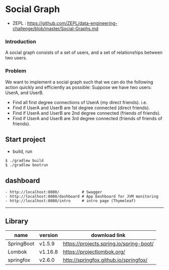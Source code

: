 # Social Graph
- ZEPL : https://github.com/ZEPL/data-engineering-challenge/blob/master/Social-Graphs.md
### Introduction
A social graph consists of a set of users, and a set of relationships between two users.
### Problem
We want to implement a social graph such that we can do the following action quickly and efficiently as possible:
Suppose we have two users: UserA, and UserB. 
- Find all first degree connections of UserA (my direct friends). i.e.
- Find if UserA and UserB are 1st degree connected (direct friends).
- Find if UserA and UserB are 2nd degree connected (friends of friends).
- Find if UserA and UserB are 3rd degree connected (friends of friends of friends).


## Start project
- build, run
```
$ ./gradlew build
$ ./gradlew bootrun
```
## dashboard
```
- http://localhost:8080/          # Swagger
- http://localhost:8080/dashboard # App Dashboard for JVM monitoring
- http://localhost:8080/intro     # intro page (Thymeleaf)
```

---
## Library
| name | version  | download link |
| --- | --- | --- |
| SpringBoot | v1.5.9 | https://projects.spring.io/spring-boot/ |
| Lombok | v1.16.8 | https://projectlombok.org/ |
| springfox | v2.6.0 | http://springfox.github.io/springfox/ |



